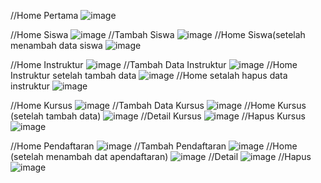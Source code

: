 //Home Pertama
![image](https://github.com/user-attachments/assets/3bff2e7e-3830-4c40-9f09-e730bb469c22)

//Home Siswa
![image](https://github.com/user-attachments/assets/57e0eec9-fc27-4f67-989d-ed9cc4c20f9b)
//Tambah Siswa
![image](https://github.com/user-attachments/assets/d10d1e49-deed-42ea-af89-3ffbcdb4ebc6)
//Home Siswa(setelah menambah data siswa
![image](https://github.com/user-attachments/assets/8e931565-4e64-46d7-9f1a-e67b7bc94f47)

//Home Instruktur
![image](https://github.com/user-attachments/assets/4f14371d-99dd-404d-b990-35b0ad9a15f4)
//Tambah Data Instruktur
![image](https://github.com/user-attachments/assets/4b72e796-608a-4010-8fac-3cf30146f136)
//Home Instruktur setelah tambah data
![image](https://github.com/user-attachments/assets/571cda2e-9eef-4a35-9225-e315a0087f15)
//Home setalah hapus data instruktur
![image](https://github.com/user-attachments/assets/382136c4-407d-4e90-95e7-921019b8450f)

//Home Kursus
![image](https://github.com/user-attachments/assets/09fce357-6784-4667-ad2a-b36262243022)
//Tambah Data Kursus
![image](https://github.com/user-attachments/assets/39136a8d-a389-49b4-9281-60c6646729a1)
//Home Kursus (setelah tambah data)
![image](https://github.com/user-attachments/assets/2270d1c2-5bf4-4d1d-9cc6-2ed6560ed683)
//Detail Kursus
![image](https://github.com/user-attachments/assets/2a97379f-54b1-4ce2-a5f3-17c9a9014887)
//Hapus Kursus
![image](https://github.com/user-attachments/assets/98d73831-1f37-44d6-804d-206df01fcc55)


//Home Pendaftaran
![image](https://github.com/user-attachments/assets/ba214fb0-2c75-45f1-b09c-04230f6c3f73)
//Tambah Pendaftaran
![image](https://github.com/user-attachments/assets/491e7389-b3dc-457e-96b6-41e262207dec)
//Home (setelah menambah dat apendaftaran)
![image](https://github.com/user-attachments/assets/68b9c42b-2418-48c4-a8cc-831f888d8be5)
//Detail
![image](https://github.com/user-attachments/assets/33c24e17-8004-486e-92c1-0a7cd88c0ccf)
//Hapus
![image](https://github.com/user-attachments/assets/3b5ea79c-9a1d-4207-97b5-33d0fe57670e)







